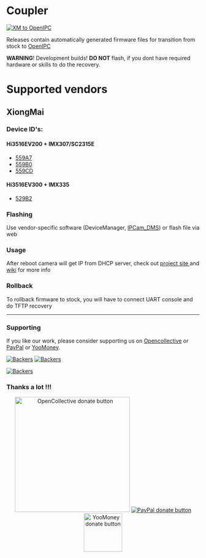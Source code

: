 # Coupler
[![XM to OpenIPC](https://github.com/OpenIPC/coupler/actions/workflows/xm.yml/badge.svg)](https://github.com/OpenIPC/coupler/releases)

Releases contain automatically generated firmware files for transition from stock to [OpenIPC](https://openipc.org)

**WARNING**! Development builds! **DO NOT** flash, if you dont have required hardware or skills to do the recovery.

# Supported vendors

## XiongMai

### Device ID's:

#### Hi3516EV200 + IMX307/SC2315E
* [559A7](https://github.com/OpenIPC/coupler/releases/download/latest/000559A7_OpenIPC_HI3516EV200_50H20AI_S38_2021-06-20.bin)
* [559B0](https://github.com/OpenIPC/coupler/releases/download/latest/000559B0_OpenIPC_HI3516EV200_85H30AI_S38_2021-06-20.bin)
* [559CD](https://github.com/OpenIPC/coupler/releases/download/latest/000559CD_OpenIPC_HI3516EV200_85HF30T_S38_2021-06-20.bin)

#### Hi3516EV300 + IMX335
* [529B2](https://github.com/OpenIPC/coupler/releases/download/latest/000529B2_OpenIPC_HI3516EV300_85H50AI_2021-06-20.bin)

### Flashing
Use vendor-specific software (DeviceManager, [IPCam_DMS](https://team.openipc.org/ipcam_dms/)) or flash file via web

### Usage
After reboot camera will get IP from DHCP server, check out [project site ](https://openipc.org/firmware/) and [wiki](https://github.com/OpenIPC/openipc-2.1/wiki) for more info

### Rollback
To rollback firmware to stock, you will have to connect UART console and do TFTP recovery

-----

### Supporting

If you like our work, please consider supporting us on [Opencollective](https://opencollective.com/openipc/contribute/backer-14335/checkout) or [PayPal](https://www.paypal.com/donate/?hosted_button_id=C6F7UJLA58MBS) or [YooMoney](https://openipc.org/donation/yoomoney.html). 

[![Backers](https://opencollective.com/openipc/tiers/backer/badge.svg?label=backer&color=brightgreen)](https://opencollective.com/openipc)
[![Backers](https://opencollective.com/openipc/tiers/badge.svg)](https://opencollective.com/openipc)

[![Backers](https://opencollective.com/openipc/tiers/backer.svg?avatarHeight=36)](https://opencollective.com/openipc#support)

### Thanks a lot !!!

<p align="center">
<a href="https://opencollective.com/openipc/contribute/backer-14335/checkout" target="_blank"><img src="https://opencollective.com/webpack/donate/button@2x.png?color=blue" width="300" alt="OpenCollective donate button" /></a>
<a href="https://www.paypal.com/donate/?hosted_button_id=C6F7UJLA58MBS"><img src="https://www.paypalobjects.com/en_US/IT/i/btn/btn_donateCC_LG.gif" alt="PayPal donate button" /> </a>
<a href="https://openipc.org/donation/yoomoney.html"><img src="https://yoomoney.ru/transfer/balance-informer/balance?id=596194605&key=291C29A811B500D7" width="100" alt="YooMoney donate button" /> </a>
</p>
